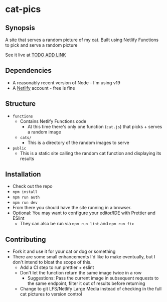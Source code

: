 # cat-pics

## Synopsis

A site that serves a random picture of my cat.
Built using Netlify Functions to pick and serve a random picture

See it live at [TODO ADD LINK](google.com)

## Dependencies

* A reasonably recent version of Node - I'm using v19
* A [Netlify](https://app.netlify.com/) account - free is fine

## Structure

* `functions`
  * Contains Netlify Functions code
    * At this time there's only one function (`cat.js`) that picks + serves a random image
  * `cats/`
    * This is a directory of the random images to serve
* `public`
  * This is a static site calling the random cat function and displaying its results

## Installation

* Check out the repo
* `npm install`
* `npm run auth`
* `npm run dev`
* From there you should have the site running in a browser.
* Optional: You may want to configure your editor/IDE with Prettier and ESlint
  * They can also be run via `npm run lint` and `npm run fix`

## Contributing

* Fork it and use it for your cat or dog or something
* There are some small enhancements I'd like to make eventually, but I don't intend to bloat the scope of this.
  * Add a CI step to run prettier + eslint
  * Don't let the function return the same image twice in a row
    * Suggestions: Pass the current image in subsequent requests to the same endpoint, filter it out of results before returning
  * Change to git LFS/Netlify Large Media instead of checking in the full cat pictures to version control
